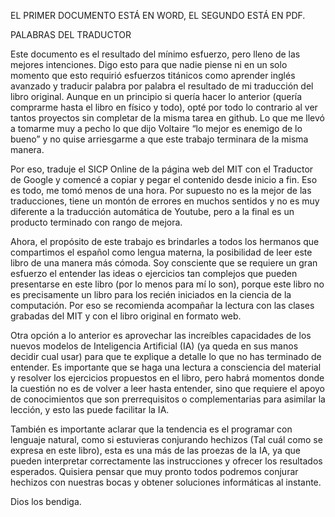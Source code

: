 EL PRIMER DOCUMENTO ESTÁ EN WORD, EL SEGUNDO ESTÁ EN PDF.

PALABRAS DEL TRADUCTOR

Este documento es el resultado del mínimo esfuerzo, pero lleno de las mejores intenciones. Digo esto para que nadie piense ni en un solo momento que esto requirió esfuerzos titánicos como aprender inglés avanzado y traducir palabra por palabra el resultado de mi traducción del libro original. Aunque en un principio si quería hacer lo anterior (quería comprarme hasta el libro en físico y todo), opté por todo lo contrario al ver tantos proyectos sin completar de la misma tarea en github. Lo que me llevó a tomarme muy a pecho lo que dijo Voltaire “lo mejor es enemigo de lo bueno” y no quise arriesgarme a que este trabajo terminara de la misma manera.

Por eso, traduje el SICP Online de la página web del MIT con el Traductor de Google y comencé a copiar y pegar el contenido desde inicio a fin. Eso es todo, me tomó menos de una hora. Por supuesto no es la mejor de las traducciones, tiene un montón de errores en muchos sentidos y no es muy diferente a la traducción automática de Youtube, pero a la final es un producto terminado con rango de mejora.

Ahora, el propósito de este trabajo es brindarles a todos los hermanos que compartimos el español como lengua materna, la posibilidad de leer este libro de una manera más cómoda. Soy consciente que se requiere un gran esfuerzo el entender las ideas o ejercicios tan complejos que pueden presentarse en este libro (por lo menos para mí lo son), porque este libro no es precisamente un libro para los recién iniciados en la ciencia de la computación. Por eso se recomienda acompañar la lectura con las clases grabadas del MIT y con el libro original en formato web.

Otra opción a lo anterior es aprovechar las increíbles capacidades de los nuevos modelos de Inteligencia Artificial (IA) (ya queda en sus manos decidir cual usar) para que te explique a detalle lo que no has terminado de entender. Es importante que se haga una lectura a consciencia del material y resolver los ejercicios propuestos en el libro, pero habrá momentos donde la cuestión no es de volver a leer hasta entender, sino que requiere el apoyo de conocimientos que son prerrequisitos o complementarias para asimilar la lección, y esto las puede facilitar la IA.

También es importante aclarar que la tendencia es el programar con lenguaje natural, como si estuvieras conjurando hechizos (Tal cuál como se expresa en este libro), esta es una más de las proezas de la IA, ya que pueden interpretar correctamente las instrucciones y ofrecer los resultados esperados. Quisiera pensar que muy pronto todos podremos conjurar hechizos con nuestras bocas y obtener soluciones informáticas al instante.

Dios los bendiga.
